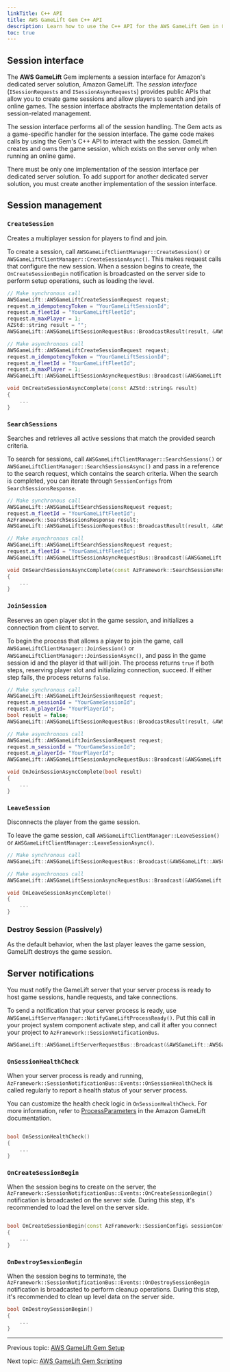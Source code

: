 ```yaml
---
linkTitle: C++ API
title: AWS GameLift Gem C++ API 
description: Learn how to use the C++ API for the AWS GameLift Gem in Open 3D Engine (O3DE).
toc: true
---
```


## Session interface

The **AWS GameLift** Gem implements a session interface for Amazon's dedicated server solution, Amazon GameLift. The *session interface* (`ISessionRequests` and `ISessionAsyncRequests`) provides public APIs that allow you to create game sessions and allow players to search and join online games. The session interface abstracts the implementation details of session-related management.

The session interface performs all of the session handling. The Gem acts as a game-specific handler for the session interface. The game code makes calls by using the Gem's C++ API to interact with the session. GameLift creates and owns the game session, which exists on the server only when running an online game.

There must be only one implementation of the session interface per dedicated server solution. To add support for another dedicated server solution, you must create another implementation of the session interface.


## Session management

### `CreateSession`

Creates a multiplayer session for players to find and join.

To create a session, call `AWSGameLiftClientManager::CreateSession()` or `AWSGameLiftClientManager::CreateSessionAsync()`. This makes request calls that configure the new session. When a session begins to create, the `OnCreateSessionBegin` notification is broadcasted on the server side to perform setup operations, such as loading the level.

```cpp
// Make synchronous call
AWSGameLift::AWSGameLiftCreateSessionRequest request;
request.m_idempotencyToken = "YourGameLiftSessionId";
request.m_fleetId = "YourGameLiftFleetId";
request.m_maxPlayer = 1;
AZStd::string result = "";
AWSGameLift::AWSGameLiftSessionRequestBus::BroadcastResult(result, &AWSGameLift::AWSGameLiftSessionRequestBus::Events::CreateSession, request);

// Make asynchronous call
AWSGameLift::AWSGameLiftCreateSessionRequest request;
request.m_idempotencyToken = "YourGameLiftSessionId";
request.m_fleetId = "YourGameLiftFleetId";
request.m_maxPlayer = 1;
AWSGameLift::AWSGameLiftSessionAsyncRequestBus::Broadcast(&AWSGameLift::AWSGameLiftSessionAsyncRequestBus::Events::CreateSessionAsync, request);

void OnCreateSessionAsyncComplete(const AZStd::string& result)
{
    ...
}
```

### `SearchSessions`

Searches and retrieves all active sessions that match the provided search criteria.

To search for sessions, call `AWSGameLiftClientManager::SearchSessions()` or `AWSGameLiftClientManager::SearchSessionsAsync()` and pass in a reference to the search request, which contains the search criteria. When the search is completed, you can iterate through `SessionConfigs` from `SearchSessionsResponse`.

```cpp
// Make synchronous call
AWSGameLift::AWSGameLiftSearchSessionsRequest request;
request.m_fleetId = "YourGameLiftFleetId";
AzFramework::SearchSessionsResponse result;
AWSGameLift::AWSGameLiftSessionRequestBus::BroadcastResult(result, &AWSGameLift::AWSGameLiftSessionRequestBus::Events::SearchSessions, request);

// Make asynchronous call
AWSGameLift::AWSGameLiftSearchSessionsRequest request;
request.m_fleetId = "YourGameLiftFleetId";
AWSGameLift::AWSGameLiftSessionAsyncRequestBus::Broadcast(&AWSGameLift::AWSGameLiftSessionAsyncRequestBus::Events::SearchSessionsAsync, request);

void OnSearchSessionsAsyncComplete(const AzFramework::SearchSessionsResponse& searchSessionsResponse)
{
    ...
}
```

### `JoinSession`

Reserves an open player slot in the game session, and initializes a connection from client to server.

To begin the process that allows a player to join the game, call `AWSGameLiftClientManager::JoinSession()` or `AWSGameLiftClientManager::JoinSessionAsync()`, and pass in the game session id and the player id that will join. The process returns `true` if both steps, reserving player slot and initializing connection, succeed. If either step fails, the process returns `false`.

```cpp
// Make synchronous call
AWSGameLift::AWSGameLiftJoinSessionRequest request;
request.m_sessionId = "YourGameSessionId";
request.m_playerId= "YourPlayerId";
bool result = false;
AWSGameLift::AWSGameLiftSessionRequestBus::BroadcastResult(result, &AWSGameLift::AWSGameLiftSessionRequestBus::Events::JoinSession, request);

// Make asynchronous call
AWSGameLift::AWSGameLiftJoinSessionRequest request;
request.m_sessionId = "YourGameSessionId";
request.m_playerId= "YourPlayerId";
AWSGameLift::AWSGameLiftSessionAsyncRequestBus::Broadcast(&AWSGameLift::AWSGameLiftSessionAsyncRequestBus::Events::JoinSessionAsync, request);

void OnJoinSessionAsyncComplete(bool result)
{
    ...
}

```

### `LeaveSession`

Disconnects the player from the game session.

To leave the game session, call `AWSGameLiftClientManager::LeaveSession()` or `AWSGameLiftClientManager::LeaveSessionAsync()`.

```cpp
// Make synchronous call
AWSGameLift::AWSGameLiftSessionRequestBus::Broadcast(&AWSGameLift::AWSGameLiftSessionRequestBus::Events::LeaveSession);

// Make asynchronous call
AWSGameLift::AWSGameLiftSessionAsyncRequestBus::Broadcast(&AWSGameLift::AWSGameLiftSessionAsyncRequestBus::Events::LeaveSessionAsync);

void OnLeaveSessionAsyncComplete()
{
    ...
}
```

### Destroy Session (Passively)

As the default behavior, when the last player leaves the game session, GameLift destroys the game session. 

## Server notifications

You must notify the GameLift server that your server process is ready to host game sessions, handle requests, and take connections.

To send a notification that your server process is ready, use `AWSGameLiftServerManager::NotifyGameLiftProcessReady()`. Put this call in your project system component activate step, and call it after you connect your project to `AzFramework::SessionNotificationBus`. 

```cpp
AWSGameLift::AWSGameLiftServerRequestBus::Broadcast(&AWSGameLift::AWSGameLiftServerRequestBus::Events::NotifyGameLiftProcessReady);
```

### `OnSessionHealthCheck`

When your server process is ready and running, `AzFramework::SessionNotificationBus::Events::OnSessionHealthCheck` is called regularly to report a health status of your server process.

You can customize the health check logic in `OnSessionHealthCheck`. For more information, refer to  [ProcessParameters](https://docs.aws.amazon.com/gamelift/latest/developerguide/integration-server-sdk-cpp-ref-datatypes.html#integration-server-sdk-cpp-ref-dataypes-process) in the Amazon GameLift documentation.

```cpp

bool OnSessionHealthCheck()
{
    ...
}

```

### `OnCreateSessionBegin`

When the session begins to create on the server, the `AzFramework::SessionNotificationBus::Events::OnCreateSessionBegin()` notification is broadcasted on the server side. During this step, it's recommended to load the level on the server side. 

```cpp

bool OnCreateSessionBegin(const AzFramework::SessionConfig& sessionConfig)
{
    ...
}

```

### `OnDestroySessionBegin`

When the session begins to terminate, the `AzFramework::SessionNotificationBus::Events::OnDestroySessionBegin` notification is broadcasted to perform cleanup operations. During this step, it's recommended to clean up level data on the server side.

```cpp
bool OnDestroySessionBegin()
{
    ...
}
```

---

Previous topic: [AWS GameLift Gem Setup](gem-setup/)

Next topic: [AWS GameLift Gem Scripting](scripting/)